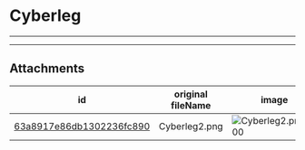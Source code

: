 # Cyberleg

 

---



---

## Attachments

id | original fileName | image
---|---|---
[63a8917e86db1302236fc890](63a8917e86db1302236fc890.png) | Cyberleg2.png | ![Cyberleg2.png\|200](63a8917e86db1302236fc890.png)